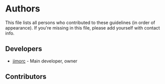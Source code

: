# Authors

This file lists all persons who contributed to these guidelines (in order of appearance). If you're missing in this file, please add yourself with contact info.

## Developers

* [jimorc](https://computingonplains.wordpress.com) - Main developer, owner

## Contributors
